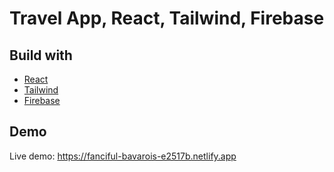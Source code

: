 # Travel App, React, Tailwind, Firebase

## Build with

* [React](https://fr.reactjs.org/)
* [Tailwind](https://tailwindcss.com/)
* [Firebase](https://firebase.google.com/)

## Demo

Live demo: https://fanciful-bavarois-e2517b.netlify.app

